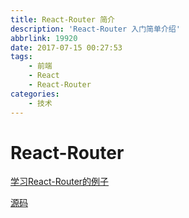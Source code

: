```yaml
---
title: React-Router 简介
description: 'React-Router 入门简单介绍'
abbrlink: 19920
date: 2017-07-15 00:27:53
tags: 
    - 前端
    - React
    - React-Router
categories:
    - 技术
---
```


# React-Router


[学习React-Router的例子](http://ldqblog.me/learn-react-router/build/)

[源码](https://github.com/LDQ-first/learn-react-router)


